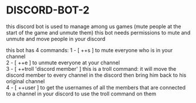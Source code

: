# DISCORD-BOT-2
this discord bot is used to manage among us games (mute people at the start of the game and unmute them)
this bot needs permissions to mute and unmute and move people in your discord

this bot has 4 commands:
1 - [ ++s ] to mute everyone who is in your channel  
2 - [ ++e ] to unmute everyone at your channel  
3 - [ ++troll 'discord member' ] this is a troll command: it will move the discord member to every channel in the discord then bring him back to his original channel  
4 - [ ++user ] to get the usernames of all the members that are connected to a channel in your discord to use the troll command on them  

